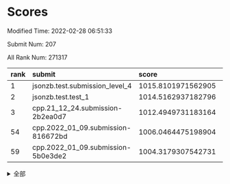 # Scores

Modified Time: 2022-02-28 06:51:33

Submit Num: 207

All Rank Num: 271317

| rank |               submit               |       score        |       sigma        | pk_num |
| :--- | :--------------------------------- | :----------------- | :----------------- | :----- |
| 1    | jsonzb.test.submission_level_4     | 1015.8101971562905 | 0.8304267635392418 | 5243   |
| 2    | jsonzb.test.test_1                 | 1014.5162937182796 | 0.8641038068705397 | 5243   |
| 3    | cpp.21_12_24.submission-2b2ea0d7   | 1012.4949731183164 | 0.7920790968639788 | 5245   |
| 54   | cpp.2022_01_09.submission-816672bd | 1006.0464475198904 | 0.7153713063248829 | 5247   |
| 59   | cpp.2022_01_09.submission-5b0e3de2 | 1004.3179307542731 | 0.7083710764263774 | 5248   |


<details>
<summary>全部</summary>

| rank |                 submit                 |       score        |       sigma        | pk_num |
| :--- | :------------------------------------- | :----------------- | :----------------- | :----- |
| 1    | jsonzb.test.submission_level_4         | 1015.8101971562905 | 0.8304267635392418 | 5243   |
| 2    | jsonzb.test.test_1                     | 1014.5162937182796 | 0.8641038068705397 | 5243   |
| 3    | cpp.21_12_24.submission-2b2ea0d7       | 1012.4949731183164 | 0.7920790968639788 | 5245   |
| 4    | gobigger.level_3.submission_level_3_3  | 1011.3747825417942 | 0.796545913905738  | 5241   |
| 5    | gobigger.level_3.submission_level_3_22 | 1011.1648061072053 | 0.7730729382355628 | 5250   |
| 6    | gobigger.level_3.submission_level_3_27 | 1011.0162641688376 | 0.7772602451120362 | 5241   |
| 7    | gobigger.level_3.submission_level_3_6  | 1010.9899395568332 | 0.7553582502373398 | 5242   |
| 8    | gobigger.level_3.submission_level_3_31 | 1010.9509237284133 | 0.8087714052492604 | 5244   |
| 9    | gobigger.level_3.submission_level_3_15 | 1010.8819614603465 | 0.7564268332123119 | 5248   |
| 10   | gobigger.level_3.submission_level_3_0  | 1010.8763403319031 | 0.7633150111887399 | 5244   |
| 11   | gobigger.level_3.submission_level_3_5  | 1010.8690552598304 | 0.7670515670747052 | 5247   |
| 12   | gobigger.level_3.submission_level_3_42 | 1010.770268565424  | 0.7532434249332551 | 5246   |
| 13   | gobigger.level_3.submission_level_3_19 | 1010.6570078690587 | 0.7695673991278702 | 5244   |
| 14   | gobigger.level_3.submission_level_3_38 | 1010.5421846144927 | 0.7583591322417687 | 5249   |
| 15   | gobigger.level_3.submission_level_3_29 | 1010.5078075683931 | 0.7643301259097633 | 5235   |
| 16   | gobigger.level_3.submission_level_3_30 | 1010.458840046879  | 0.7560884083009326 | 5245   |
| 17   | gobigger.level_3.submission_level_3_1  | 1010.44449631268   | 0.7650915092150279 | 5243   |
| 18   | gobigger.level_3.submission_level_3_28 | 1010.4388762972582 | 0.762842000706623  | 5244   |
| 19   | gobigger.level_3.submission_level_3_12 | 1010.3582411344952 | 0.7457215788820605 | 5241   |
| 20   | gobigger.level_3.submission_level_3_36 | 1010.3357920210275 | 0.7752240172512428 | 5238   |
| 21   | gobigger.level_3.submission_level_3_24 | 1010.2215955834331 | 0.7707695649863067 | 5239   |
| 22   | gobigger.level_3.submission_level_3_14 | 1010.1881384029944 | 0.7536540149729535 | 5244   |
| 23   | gobigger.level_3.submission_level_3_8  | 1010.125890574148  | 0.7514373821914216 | 5247   |
| 24   | gobigger.level_3.submission_level_3_34 | 1010.0742946595846 | 0.7350595942921265 | 5246   |
| 25   | gobigger.level_3.submission_level_3_39 | 1009.9961291747238 | 0.7688504203918769 | 5248   |
| 26   | gobigger.level_3.submission_level_3_41 | 1009.975762640679  | 0.7554183652541807 | 5242   |
| 27   | gobigger.level_3.submission_level_3_40 | 1009.9585553948265 | 0.7488975544843907 | 5239   |
| 28   | gobigger.level_3.submission_level_3_26 | 1009.9533694155833 | 0.748261205690591  | 5241   |
| 29   | gobigger.level_3.submission_level_3_37 | 1009.9207526584132 | 0.7748060093502734 | 5248   |
| 30   | gobigger.level_3.submission_level_3_45 | 1009.8918751855206 | 0.7590421308555686 | 5243   |
| 31   | gobigger.level_3.submission_level_3_4  | 1009.8870853753521 | 0.749958434665026  | 5244   |
| 32   | gobigger.level_3.submission_level_3_35 | 1009.8625752959366 | 0.7772815376165617 | 5244   |
| 33   | gobigger.level_3.submission_level_3_17 | 1009.8596357287556 | 0.7431478828928446 | 5246   |
| 34   | gobigger.level_3.submission_level_3_46 | 1009.8435642615949 | 0.7415304617149574 | 5246   |
| 35   | gobigger.level_3.submission_level_3_49 | 1009.8323452279276 | 0.7347175398059868 | 5244   |
| 36   | gobigger.level_3.submission_level_3_16 | 1009.8055925990084 | 0.7654004426870012 | 5245   |
| 37   | gobigger.level_3.submission_level_3_48 | 1009.7989984108287 | 0.7399500325186353 | 5239   |
| 38   | gobigger.level_3.submission_level_3_33 | 1009.781630985909  | 0.7732213268329585 | 5241   |
| 39   | gobigger.level_3.submission_level_3_20 | 1009.7388323956135 | 0.7420385264142335 | 5244   |
| 40   | gobigger.level_3.submission_level_3_47 | 1009.7350850911572 | 0.7677349421646358 | 5239   |
| 41   | gobigger.level_3.submission_level_3_44 | 1009.7154828422423 | 0.7627389544969927 | 5241   |
| 42   | gobigger.level_3.submission_level_3_13 | 1009.6198182213157 | 0.7607705211852481 | 5244   |
| 43   | gobigger.level_3.submission_level_3_18 | 1009.5439191773457 | 0.7673741968454062 | 5243   |
| 44   | gobigger.level_3.submission_level_3_10 | 1009.5268900154792 | 0.7404690651254344 | 5242   |
| 45   | gobigger.level_3.submission_level_3_21 | 1009.5268463406434 | 0.754063007022055  | 5234   |
| 46   | gobigger.level_3.submission_level_3_23 | 1009.4590207395303 | 0.7369146258970132 | 5241   |
| 47   | gobigger.level_3.submission_level_3_25 | 1009.0019839208657 | 0.7522258442929088 | 5242   |
| 48   | gobigger.level_3.submission_level_3_2  | 1008.9729059776474 | 0.7650016756775081 | 5242   |
| 49   | gobigger.level_3.submission_level_3_43 | 1008.968272465069  | 0.7437642749575256 | 5243   |
| 50   | gobigger.level_3.submission_level_3_32 | 1008.8241076511848 | 0.7741829488672581 | 5242   |
| 51   | gobigger.level_3.submission_level_3_9  | 1008.664606465361  | 0.7384019227148336 | 5243   |
| 52   | gobigger.level_3.submission_level_3_11 | 1008.4610832690462 | 0.7329502335018658 | 5240   |
| 53   | gobigger.level_3.submission_level_3_7  | 1008.4506807037782 | 0.7504568798365195 | 5244   |
| 54   | cpp.2022_01_09.submission-816672bd     | 1006.0464475198904 | 0.7153713063248829 | 5247   |
| 55   | gobigger.level_1.submission_level_1_45 | 1005.825392395095  | 0.7310168777035749 | 5240   |
| 56   | gobigger.level_1.submission_level_1_17 | 1005.2300309711286 | 0.7155718410421413 | 5239   |
| 57   | gobigger.level_1.submission_level_1_32 | 1004.8819588435417 | 0.7220688003851378 | 5238   |
| 58   | gobigger.level_1.submission_level_1_43 | 1004.7391056150693 | 0.7214860622972715 | 5241   |
| 59   | cpp.2022_01_09.submission-5b0e3de2     | 1004.3179307542731 | 0.7083710764263774 | 5248   |
| 60   | gobigger.level_1.submission_level_1_49 | 1004.3074887894761 | 0.7246103504854285 | 5245   |
| 61   | gobigger.level_1.submission_level_1_35 | 1004.243151818796  | 0.7262546218641536 | 5243   |
| 62   | gobigger.level_1.submission_level_1_7  | 1004.1203866955199 | 0.70787030972679   | 5241   |
| 63   | gobigger.level_1.submission_level_1_9  | 1004.0309512046525 | 0.7199199928122534 | 5244   |
| 64   | gobigger.level_1.submission_level_1_3  | 1003.9414088706179 | 0.7243874377001454 | 5246   |
| 65   | gobigger.level_1.submission_level_1_0  | 1003.9260817851265 | 0.7176129689710617 | 5242   |
| 66   | gobigger.level_1.submission_level_1_39 | 1003.8791431139193 | 0.7090913216027642 | 5243   |
| 67   | gobigger.level_1.submission_level_1_19 | 1003.8679957743799 | 0.7237150945039046 | 5243   |
| 68   | gobigger.level_1.submission_level_1_41 | 1003.8584342460507 | 0.7177520848317037 | 5240   |
| 69   | gobigger.level_1.submission_level_1_25 | 1003.7578918691542 | 0.7073333715215344 | 5241   |
| 70   | gobigger.level_1.submission_level_1_2  | 1003.7475951973008 | 0.7157120135845962 | 5245   |
| 71   | gobigger.level_1.submission_level_1_40 | 1003.7147530198528 | 0.7309598227338541 | 5234   |
| 72   | gobigger.level_1.submission_level_1_11 | 1003.635606536417  | 0.7137404516192286 | 5245   |
| 73   | gobigger.level_1.submission_level_1_14 | 1003.537556065194  | 0.741148723638527  | 5244   |
| 74   | gobigger.level_1.submission_level_1_42 | 1003.5190268390935 | 0.7260603595154015 | 5239   |
| 75   | gobigger.level_1.submission_level_1_26 | 1003.50500468763   | 0.7099407810728979 | 5243   |
| 76   | gobigger.level_1.submission_level_1_13 | 1003.4867510246333 | 0.71806224297831   | 5245   |
| 77   | gobigger.level_1.submission_level_1_46 | 1003.4860884840841 | 0.7198327030503789 | 5247   |
| 78   | gobigger.level_1.submission_level_1_31 | 1003.4830842900554 | 0.7300053368113196 | 5239   |
| 79   | gobigger.level_1.submission_level_1_47 | 1003.4826141362045 | 0.7127838516875008 | 5247   |
| 80   | gobigger.level_1.submission_level_1_8  | 1003.4365546107246 | 0.730129991532959  | 5240   |
| 81   | gobigger.level_1.submission_level_1_30 | 1003.4342626480143 | 0.7254788418750072 | 5241   |
| 82   | gobigger.level_1.submission_level_1_27 | 1003.3784494313359 | 0.7135163658683649 | 5247   |
| 83   | gobigger.level_1.submission_level_1_24 | 1003.35750442845   | 0.705334355558309  | 5245   |
| 84   | gobigger.level_1.submission_level_1_33 | 1003.3426855589344 | 0.7128323696594293 | 5249   |
| 85   | gobigger.level_1.submission_level_1_12 | 1003.3259196949898 | 0.7146221616571178 | 5243   |
| 86   | gobigger.level_1.submission_level_1_29 | 1003.2505938179748 | 0.7148982588340863 | 5243   |
| 87   | gobigger.level_1.submission_level_1_37 | 1003.1831249404594 | 0.7285513397106398 | 5247   |
| 88   | gobigger.level_1.submission_level_1_18 | 1003.0708306936777 | 0.7229661256030808 | 5242   |
| 89   | gobigger.level_1.submission_level_1_36 | 1002.9521648728352 | 0.7128399555085702 | 5243   |
| 90   | gobigger.level_1.submission_level_1_10 | 1002.9336955592977 | 0.7259407130625629 | 5246   |
| 91   | gobigger.level_1.submission_level_1_16 | 1002.8576326391727 | 0.7137581274096436 | 5247   |
| 92   | gobigger.level_1.submission_level_1_22 | 1002.8354678694736 | 0.7142464729802842 | 5248   |
| 93   | gobigger.level_1.submission_level_1_15 | 1002.8345608294093 | 0.7174573713573438 | 5242   |
| 94   | gobigger.level_1.submission_level_1_28 | 1002.8130329200482 | 0.7162513372525977 | 5245   |
| 95   | gobigger.level_1.submission_level_1_5  | 1002.7905125968077 | 0.7097162219843606 | 5244   |
| 96   | gobigger.level_1.submission_level_1_48 | 1002.5870474988672 | 0.7141066427359323 | 5238   |
| 97   | gobigger.level_1.submission_level_1_6  | 1002.3491089321632 | 0.7180492906072273 | 5238   |
| 98   | gobigger.level_1.submission_level_1_38 | 1002.2967714320719 | 0.7133865688061031 | 5245   |
| 99   | gobigger.level_1.submission_level_1_4  | 1002.2770667483841 | 0.7209028594088329 | 5239   |
| 100  | gobigger.level_1.submission_level_1_34 | 1002.2267059186454 | 0.7131311027669921 | 5248   |
| 101  | gobigger.level_1.submission_level_1_23 | 1002.2110509023901 | 0.7161762835947152 | 5248   |
| 102  | gobigger.level_1.submission_level_1_1  | 1002.2039668850091 | 0.7138581003653836 | 5240   |
| 103  | gobigger.level_1.submission_level_1_20 | 1002.0603952057486 | 0.7186925144067564 | 5240   |
| 104  | gobigger.level_1.submission_level_1_21 | 1001.8395878036378 | 0.7136841031835799 | 5243   |
| 105  | gobigger.level_1.submission_level_1_44 | 1001.8059690546976 | 0.717958284630709  | 5243   |
| 106  | gobigger.random.submission_random_18   | 998.0201725520701  | 0.71804556009988   | 5237   |
| 107  | gobigger.random.submission_random_20   | 997.2523503269103  | 0.7026833718689715 | 5242   |
| 108  | gobigger.random.submission_random_25   | 996.7710032528632  | 0.7189675111848416 | 5242   |
| 109  | gobigger.random.submission_random_23   | 996.7353089775265  | 0.6997510085385779 | 5240   |
| 110  | gobigger.random.submission_random_27   | 996.7039018288272  | 0.6954352973592777 | 5240   |
| 111  | gobigger.random.submission_random_45   | 996.6713587026143  | 0.7132750998383267 | 5246   |
| 112  | gobigger.random.submission_random_24   | 996.6555987316326  | 0.7042866865524704 | 5248   |
| 113  | gobigger.random.submission_random_5    | 996.5349772312443  | 0.7081033017611892 | 5241   |
| 114  | gobigger.random.submission_random_21   | 996.4888688507953  | 0.706082506805312  | 5243   |
| 115  | gobigger.random.submission_random_12   | 996.4708757860092  | 0.7079791435990787 | 5245   |
| 116  | gobigger.random.submission_random_33   | 996.434618096573   | 0.7030656306044667 | 5246   |
| 117  | gobigger.random.submission_random_42   | 996.3494552310589  | 0.7010596058716516 | 5242   |
| 118  | gobigger.random.submission_random_10   | 996.3222377576514  | 0.7131605189483371 | 5248   |
| 119  | gobigger.random.submission_random_37   | 996.3113094735351  | 0.7114407718529014 | 5238   |
| 120  | gobigger.random.submission_random_48   | 996.2524058399595  | 0.7083318925046387 | 5245   |
| 121  | gobigger.random.submission_random_15   | 996.1867102715092  | 0.7230728659358697 | 5244   |
| 122  | gobigger.random.submission_random_1    | 996.1738840459273  | 0.7093460955292985 | 5244   |
| 123  | gobigger.random.submission_random_43   | 996.0961782288241  | 0.7057330910676951 | 5247   |
| 124  | gobigger.random.submission_random_34   | 996.0728474292999  | 0.7154136165419108 | 5241   |
| 125  | gobigger.random.submission_random_35   | 996.0308594502593  | 0.7070793035639185 | 5248   |
| 126  | gobigger.random.submission_random_49   | 996.0107242548776  | 0.71085780954641   | 5241   |
| 127  | gobigger.random.submission_random_47   | 995.9825435259704  | 0.7139357675066303 | 5244   |
| 128  | gobigger.random.submission_random_17   | 995.9650361860531  | 0.7169550854846323 | 5244   |
| 129  | gobigger.random.submission_random_2    | 995.9043155120411  | 0.6993055958444775 | 5243   |
| 130  | gobigger.random.submission_random_32   | 995.9038405016794  | 0.7014750930706986 | 5243   |
| 131  | gobigger.random.submission_random_36   | 995.8730468660747  | 0.700468902444869  | 5239   |
| 132  | gobigger.random.submission_random_9    | 995.8662213750724  | 0.7201457844349726 | 5247   |
| 133  | gobigger.random.submission_random_26   | 995.7769886942261  | 0.7111903513988765 | 5233   |
| 134  | gobigger.random.submission_random_6    | 995.7341268173318  | 0.7051456845317957 | 5242   |
| 135  | gobigger.random.submission_random_13   | 995.715623577641   | 0.7233711684905723 | 5244   |
| 136  | gobigger.random.submission_random_39   | 995.6883593696484  | 0.6988993293902341 | 5240   |
| 137  | gobigger.random.submission_random_29   | 995.6863132547329  | 0.7139186339067767 | 5243   |
| 138  | gobigger.random.submission_random_3    | 995.6747051504725  | 0.711415544296876  | 5242   |
| 139  | gobigger.random.submission_random_38   | 995.66211396824    | 0.723890617063632  | 5237   |
| 140  | gobigger.random.submission_random_11   | 995.6612775697027  | 0.7151537456405237 | 5243   |
| 141  | gobigger.random.submission_random_40   | 995.6550612594125  | 0.7177380712873289 | 5245   |
| 142  | gobigger.random.submission_random_28   | 995.6410504043873  | 0.697945350748116  | 5246   |
| 143  | gobigger.random.submission_random_0    | 995.6254497180466  | 0.7172617647095418 | 5237   |
| 144  | gobigger.random.submission_random_19   | 995.6090188880869  | 0.7173217039131073 | 5245   |
| 145  | gobigger.random.submission_random_4    | 995.5042908371353  | 0.7265098203874245 | 5243   |
| 146  | gobigger.random.submission_random_30   | 995.3925859469382  | 0.7166743331038447 | 5249   |
| 147  | gobigger.random.submission_random_8    | 995.2972018448186  | 0.708285401801324  | 5239   |
| 148  | gobigger.random.submission_random_16   | 995.2476502404808  | 0.709763527739987  | 5245   |
| 149  | gobigger.random.submission_random_14   | 995.2295403764041  | 0.7085735361678184 | 5241   |
| 150  | gobigger.random.submission_random_44   | 994.9907895579048  | 0.7361044813748083 | 5243   |
| 151  | gobigger.random.submission_random_41   | 994.9075253419954  | 0.7018244281657747 | 5242   |
| 152  | gobigger.random.submission_random_22   | 994.8662629485809  | 0.7290040086561556 | 5239   |
| 153  | gobigger.random.submission_random_46   | 994.8439048041947  | 0.7025957759594889 | 5248   |
| 154  | gobigger.random.submission_random_7    | 994.568908766686   | 0.7197336872089349 | 5241   |
| 155  | gobigger.random.submission_random_31   | 994.2591970113878  | 0.7233371837703777 | 5247   |
| 156  | gobigger.level_2.submission_level_2_43 | 993.6281751788023  | 0.7248927825314123 | 5244   |
| 157  | gobigger.level_2.submission_level_2_37 | 993.5191412694879  | 0.7324799372167098 | 5245   |
| 158  | gobigger.level_2.submission_level_2_12 | 993.2400679430725  | 0.7378940834997264 | 5248   |
| 159  | gobigger.level_2.submission_level_2_23 | 993.1953233313169  | 0.7410279802754247 | 5243   |
| 160  | gobigger.level_2.submission_level_2_48 | 993.1420634003879  | 0.7361385472014109 | 5244   |
| 161  | gobigger.level_2.submission_level_2_25 | 993.1018443852147  | 0.7299591611581059 | 5242   |
| 162  | gobigger.level_2.submission_level_2_34 | 993.0328365337537  | 0.7501792071813829 | 5246   |
| 163  | gobigger.level_2.submission_level_2_24 | 993.0097633034538  | 0.7567492669193422 | 5241   |
| 164  | gobigger.level_2.submission_level_2_30 | 992.9941200190658  | 0.7570799263849837 | 5243   |
| 165  | gobigger.level_2.submission_level_2_14 | 992.9606754001571  | 0.7314870528810493 | 5240   |
| 166  | gobigger.level_2.submission_level_2_21 | 992.9081496399234  | 0.7249619397252168 | 5243   |
| 167  | gobigger.level_2.submission_level_2_27 | 992.7818851157023  | 0.7316616123403593 | 5247   |
| 168  | gobigger.level_2.submission_level_2_44 | 992.7149517603457  | 0.7540397333323775 | 5244   |
| 169  | gobigger.level_2.submission_level_2_33 | 992.7098791922419  | 0.7403286142866475 | 5239   |
| 170  | gobigger.level_2.submission_level_2_31 | 992.6836770025717  | 0.753146610799501  | 5242   |
| 171  | gobigger.level_2.submission_level_2_0  | 992.5519709749499  | 0.7483473941978396 | 5245   |
| 172  | gobigger.level_2.submission_level_2_11 | 992.5377563892841  | 0.73816027666678   | 5244   |
| 173  | gobigger.level_2.submission_level_2_35 | 992.4515944640801  | 0.7477515145439652 | 5243   |
| 174  | gobigger.level_2.submission_level_2_8  | 992.3436503728839  | 0.7563280175486617 | 5236   |
| 175  | gobigger.level_2.submission_level_2_39 | 992.3087793340325  | 0.7577914572851615 | 5238   |
| 176  | gobigger.level_2.submission_level_2_5  | 992.244447983737   | 0.7482157313596761 | 5241   |
| 177  | gobigger.level_2.submission_level_2_4  | 992.2145788904114  | 0.7464856132294194 | 5241   |
| 178  | gobigger.level_2.submission_level_2_38 | 992.1032325044055  | 0.7332325648830632 | 5241   |
| 179  | gobigger.level_2.submission_level_2_22 | 992.0690620833774  | 0.7564992622651335 | 5242   |
| 180  | gobigger.level_2.submission_level_2_29 | 992.0123477257599  | 0.7319837716235098 | 5245   |
| 181  | gobigger.level_2.submission_level_2_19 | 991.9840645489675  | 0.7449242450889837 | 5244   |
| 182  | gobigger.level_2.submission_level_2_6  | 991.9756287567641  | 0.736462822783617  | 5247   |
| 183  | gobigger.level_2.submission_level_2_13 | 991.9436836991581  | 0.7476185515692945 | 5245   |
| 184  | gobigger.level_2.submission_level_2_32 | 991.9097512138117  | 0.7412575929596896 | 5239   |
| 185  | gobigger.level_2.submission_level_2_15 | 991.8739076141444  | 0.7477567288221327 | 5246   |
| 186  | gobigger.level_2.submission_level_2_26 | 991.7188612432813  | 0.7586751847522316 | 5242   |
| 187  | gobigger.level_2.submission_level_2_17 | 991.6759543637996  | 0.7458826696720687 | 5246   |
| 188  | gobigger.level_2.submission_level_2_40 | 991.6680799065073  | 0.7565241008599612 | 5246   |
| 189  | gobigger.level_2.submission_level_2_46 | 991.6442371427408  | 0.7501289472710433 | 5242   |
| 190  | gobigger.level_2.submission_level_2_2  | 991.6382132779336  | 0.7764223719099517 | 5242   |
| 191  | gobigger.level_2.submission_level_2_36 | 991.6004881373811  | 0.7467300119989289 | 5240   |
| 192  | gobigger.level_2.submission_level_2_28 | 991.5436182226109  | 0.7600602012782648 | 5241   |
| 193  | gobigger.level_2.submission_level_2_42 | 991.5354650443253  | 0.7572103971807126 | 5242   |
| 194  | gobigger.level_2.submission_level_2_7  | 991.4161161321103  | 0.7378697646492806 | 5244   |
| 195  | gobigger.level_2.submission_level_2_18 | 991.3619034051356  | 0.7530198836735862 | 5241   |
| 196  | gobigger.level_2.submission_level_2_45 | 991.1911095309764  | 0.7515527864471072 | 5237   |
| 197  | gobigger.level_2.submission_level_2_49 | 991.0903655106601  | 0.7549512677087515 | 5240   |
| 198  | gobigger.level_2.submission_level_2_41 | 991.0328970521908  | 0.7582070285629054 | 5242   |
| 199  | gobigger.level_2.submission_level_2_10 | 990.6820556187537  | 0.7744121838184755 | 5237   |
| 200  | gobigger.level_2.submission_level_2_20 | 990.5273215930381  | 0.7579915668559414 | 5245   |
| 201  | gobigger.level_2.submission_level_2_16 | 990.2885353500919  | 0.7651930193370509 | 5244   |
| 202  | gobigger.level_2.submission_level_2_3  | 990.1239123604521  | 0.7727352492041578 | 5241   |
| 203  | gobigger.level_2.submission_level_2_47 | 989.8855348483233  | 0.7854604611450916 | 5239   |
| 204  | gobigger.level_2.submission_level_2_1  | 989.841740346099   | 0.782316190842006  | 5237   |
| 205  | gobigger.level_2.submission_level_2_9  | 989.7827653706386  | 0.767473163931169  | 5244   |
| 206  | gobigger.none.submission_none_0        | 976.8086966607463  | 1.3369628292216624 | 5242   |
| 207  | gobigger.none.submission_none_1        | 974.7888242631998  | 1.5701456001795246 | 5241   |

</details>